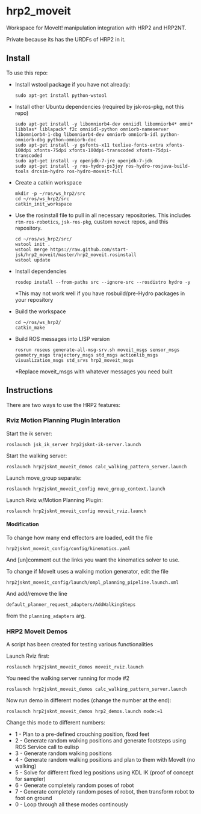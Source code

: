 hrp2_moveit
===========

Workspace for MoveIt! manipulation integration with HRP2 and HRP2NT.

Private because its has the URDFs of HRP2 in it.

## Install

To use this repo:

* Install wstool package if you have not already:
    ```
    sudo apt-get install python-wstool
    ```

* Install other Ubuntu dependencies (required by jsk-ros-pkg, not this repo)
    ```	  
    sudo apt-get install -y libomniorb4-dev omniidl libomniorb4* omni* libblas* liblapack* f2c omniidl-python omniorb-nameserver libomniorb4-1-dbg libomniorb4-dev omniorb omniorb-idl python-omniorb-dbg python-omniorb-doc
    sudo apt-get install -y gsfonts-x11 texlive-fonts-extra xfonts-100dpi xfonts-75dpi xfonts-100dpi-transcoded xfonts-75dpi-transcoded
    sudo apt-get install -y openjdk-7-jre openjdk-7-jdk 
    sudo apt-get install -y ros-hydro-ps3joy ros-hydro-rosjava-build-tools drcsim-hydro ros-hydro-moveit-full
    ```

* Create a catkin workspace

    ```
    mkdir -p ~/ros/ws_hrp2/src
    cd ~/ros/ws_hrp2/src
    catkin_init_workspace
    ```

* Use the rosinstall file to pull in all necessary repositories.
  This includes ``rtm-ros-robotics``, ``jsk-ros-pkg``, custom ``moveit`` repos, and this repository.

    ```
    cd ~/ros/ws_hrp2/src/
    wstool init .
    wstool merge https://raw.github.com/start-jsk/hrp2_moveit/master/hrp2_moveit.rosinstall
    wstool update
    ```

* Install dependencies
    ```
    rosdep install --from-paths src --ignore-src --rosdistro hydro -y
    ```
    *This may not work well if you have rosbuild/pre-Hydro packages in your repository

* Build the workspace
  
    ```
    cd ~/ros/ws_hrp2/
    catkin_make
    ```

* Build ROS messages into LISP version
    ```
    rosrun roseus generate-all-msg-srv.sh moveit_msgs sensor_msgs geometry_msgs trajectory_msgs std_msgs actionlib_msgs visualization_msgs std_srvs hrp2_moveit_msgs
    ```
    *Replace moveit_msgs with whatever messages you need built
  
## Instructions

There are two ways to use the HRP2 features:

### Rviz Motion Planning Plugin Interation

Start the ik server:
```
roslaunch jsk_ik_server hrp2jsknt-ik-server.launch 
```

Start the walking server:
```
roslaunch hrp2jsknt_moveit_demos calc_walking_pattern_server.launch 
```

Launch move_group separate:
```
roslaunch hrp2jsknt_moveit_config move_group_context.launch 
```

Launch Rviz w/Motion Planning Plugin:
```
roslaunch hrp2jsknt_moveit_config moveit_rviz.launch 
```

#### Modification

To change how many end effectors are loaded, edit the file
```
hrp2jsknt_moveit_config/config/kinematics.yaml
```
And [un]comment out the links you want the kinematics solver to use.

To change if MoveIt uses a walking motion generator, edit the file 
```
hrp2jsknt_moveit_config/launch/ompl_planning_pipeline.launch.xml
```
And add/remove the line
```
default_planner_request_adapters/AddWalkingSteps
```
from the ``planning_adapters`` arg.

### HRP2 MoveIt Demos

A script has been created for testing various functionalities

Launch Rviz first:
```
roslaunch hrp2jsknt_moveit_demos moveit_rviz.launch
```

You need the walking server running for mode #2
```
roslaunch hrp2jsknt_moveit_demos calc_walking_pattern_server.launch 
```

Now run demo in different modes (change the number at the end):
```
roslaunch hrp2jsknt_moveit_demos hrp2_demos.launch mode:=1
```

Change this mode to different numbers:

* 1 - Plan to a pre-defined crouching position, fixed feet
* 2 - Generate random walking positions and generate footsteps using ROS Service call to eulisp
* 3 - Generate random walking positions
* 4 - Generate random walking positions and plan to them with MoveIt (no walking)
* 5 - Solve for different fixed leg positions using KDL IK (proof of concept for sampler)
* 6 - Generate completely random poses of robot 
* 7 - Generate completely random poses of robot, then transform robot to foot on ground
* 0 - Loop through all these modes continously
